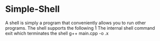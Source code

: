 # Simple-Shell
A shell is simply a program that conveniently allows you to run other programs. The shell supports the following 1 The internal shell command exit which terminates the shell 
g++ main.cpp -o .x
